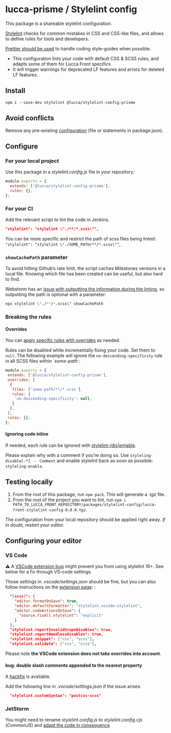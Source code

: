# lucca-prisme / Stylelint config

This package is a shareable stylelint configuration.

[Stylelint](https://stylelint.io/) checks for common mistakes in CSS and CSS-like files, and allows to define rules for tools and developers.

[Prettier should be used](https://stylelint.io/#how-itll-help-you) to handle coding style-guides when possible.

- This configuration lints your code with default CSS & SCSS rules, and adapts some of them for Lucca Front specifics
- It will trigger warnings for deprecated LF features and errors for deleted LF features.

## Install

```
npm i --save-dev stylelint @lucca/stylelint-config-prisme
```

## Avoid conflicts

Remove any pre-existing [configuration](https://stylelint.io/user-guide/configure) (file or statements in package.json).

## Configure

### For your local project

Use this package in a _stylelint.config.js_ file in your repository:

```js
module.exports = {
  extends: ['@lucca/stylelint-config-prisme'],
  rules: {},
};
```

### For your CI

Add the relevant script to lint the code in Jenkins.

```json
"stylelint": "stylelint \"./**/*.scss\"",
```

You can be more specific and restrict the path of scss files being linted: `"stylelint": "stylelint \"./SOME_PATH/**/*.scss\""`,

### `showCachePath` parameter

To avoid hitting Github’s rate limit, the script caches Milestones versions in a local file. Knowing which file has been created can be useful, but also hard to find.

Webstorm has an [issue with outputting the information during the linting](https://youtrack.jetbrains.com/issue/WEB-71871/stylelint-console.log-written-in-the-linted-file-instead-of-console), so outputting the path is optional with a parameter:

```sh
npx stylelint \"./**/*.scss\" showCachePath
```

### Breaking the rules

#### Overrides

You can [apply specific rules with overrides](https://stylelint.io/user-guide/configure/#overrides) as needed.

Rules can be disabled while incrementally fixing your code. Set them to `null`. The following example will ignore the `no-descending-specificity` rule in all SCSS files within `*some-path* :

```js
module.exports = {
 extends: ['@lucca/stylelint-config-prisme'],
 overrides: [
  {
   files: ['some-path/**/*.scss'],
   rules: {
    'no-descending-specificity': null,
   }
  },
 ],
 rules: {};
};
```

#### Ignoring code inline

If needed, each rule can be ignored with [stylelint-(dis|en)able](https://stylelint.io/user-guide/ignore-code).

Please explain why with a comment if you're doing so. Use `styleling-disable[-*] -- Comment` and enable stylelint back as soon as possible: `styleling-enable`.

## Testing locally

1. From the root of this package, run `npm pack`. This will generate a _.tgz_ file.
2. From the root of the project you want to lint, run `npm i PATH_TO_LUCCA_FRONT_REPOSITORY/packages/stylelint-config/lucca-front-stylelint-config-0.0.0.tgz`.

The configuration from your local repository should be applied right away. _If in doubt, restart your editor._

## Configuring your editor

### VS Code

⚠️ A [VSCode extension bug](https://github.com/stylelint/vscode-stylelint/issues/490#issuecomment-1966934533) might prevent you from using stylelint 16+. See below for a fix through VS-code settings.

Those settings in _.vscode/settings.json_ should be fine, but you can also follow instructions on the [extension page](https://marketplace.visualstudio.com/items?itemName=stylelint.vscode-stylelint):
:

```json
  "[scss]": {
    "editor.formatOnSave": true,
    "editor.defaultFormatter": "stylelint.vscode-stylelint",
    "editor.codeActionsOnSave": {
      "source.fixAll.stylelint": "explicit"
    }
  },
  "stylelint.reportInvalidScopeDisables": true,
  "stylelint.reportNeedlessDisables": true,
  "stylelint.snippet": ["css", "scss"],
  "stylelint.validate": ["css", "scss"],
```

Please note **the VSCode extension does not take overrides into account**.

#### bug: double slash comments appended to the nearest property

A [hackfix](https://github.com/stylelint/vscode-stylelint/issues/490#issuecomment-2156218548) is available.

Add the following line in _.vscode/settings.json_ if the issue arises:

```json
  "stylelint.customSyntax": "postcss-scss"
```

### JetStorm

You might need to rename _stylelint.config.js_ to _stylelint.config.cjs_ (_CommonJS_) and [adapt the code in consequence](https://stylelint.io/user-guide/configure).

